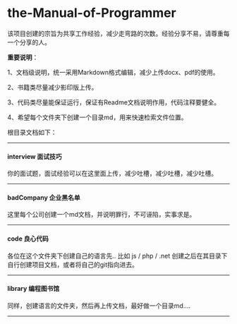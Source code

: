 # the-Manual-of-Programmer
该项目创建的宗旨为共享工作经验，减少走弯路的次数。经验分享不易，请尊重每一个分享的人。

**重要说明**：

1、文档级说明，统一采用Markdown格式编辑，减少上传docx、pdf的使用。

2、书籍类尽量减少影印版上传。

3、代码类尽量能保证运行，保证有Readme文档说明作用，代码注释要健全。

4、希望每个文件夹下创建一个目录md，用来快速检索文件位置。

根目录文档如下：

---

####  interview 面试技巧

你的面试题，面试经验可以在这里面上传，减少吐槽，减少吐槽，减少吐槽。

---

#### badCompany 企业黑名单

这里每个公司创建一个md文档，并说明罪行，不可诬陷，实事求是。

---

#### code 良心代码

各位在这个文件夹下创建自己的语言先.. 比如 js / php / .net 创建之后在其目录下自行创建项目文档，或者将自己的git指向进去。

---

#### library 编程图书馆

同样，创建语言的文件夹，然后再上传文档，最好做一个目录md....

---



